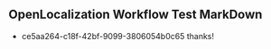 ## OpenLocalization Workflow Test MarkDown
* ce5aa264-c18f-42bf-9099-3806054b0c65 thanks!

<!--HONumber=Aug16_HO4-->


